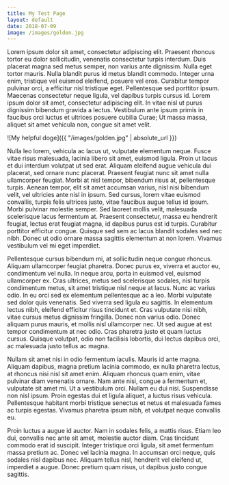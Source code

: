 ```yaml
---
title: My Test Page
layout: default
date: 2018-07-09
image: /images/golden.jpg
---
```


Lorem ipsum dolor sit amet, consectetur adipiscing elit. Praesent rhoncus tortor eu dolor sollicitudin, venenatis consectetur turpis interdum. Duis placerat magna sed metus semper, non varius ante dignissim. Nulla eget tortor mauris. Nulla blandit purus id metus blandit commodo. Integer urna enim, tristique vel euismod eleifend, posuere vel eros. Curabitur tempor pulvinar orci, a efficitur nisl tristique eget. Pellentesque sed porttitor ipsum. Maecenas consectetur neque ligula, vel dapibus turpis cursus id. Lorem ipsum dolor sit amet, consectetur adipiscing elit. In vitae nisl ut purus dignissim bibendum gravida a lectus. Vestibulum ante ipsum primis in faucibus orci luctus et ultrices posuere cubilia Curae; Ut massa massa, aliquet sit amet vehicula non, congue sit amet velit.

![My helpful doge]({{ "/images/golden.jpg" | absolute_url }})

Nulla leo lorem, vehicula ac lacus ut, vulputate elementum neque. Fusce vitae risus malesuada, lacinia libero sit amet, euismod ligula. Proin ut lacus et dui interdum volutpat ut sed erat. Aliquam eleifend augue vehicula dui placerat, sed ornare nunc placerat. Praesent feugiat nunc sit amet nulla ullamcorper feugiat. Morbi at nisl tempor, bibendum risus at, pellentesque turpis. Aenean tempor, elit sit amet accumsan varius, nisl nisi bibendum velit, vel ultricies ante nisl in ipsum. Sed cursus, lorem vitae euismod convallis, turpis felis ultrices justo, vitae faucibus augue tellus id ipsum. Morbi pulvinar molestie semper. Sed laoreet mollis velit, malesuada scelerisque lacus fermentum at. Praesent consectetur, massa eu hendrerit feugiat, lectus erat feugiat magna, id dapibus purus est id turpis. Curabitur porttitor efficitur congue. Quisque sed sem ac lacus blandit sodales sed nec nibh. Donec ut odio ornare massa sagittis elementum at non lorem. Vivamus vestibulum vel mi eget imperdiet.

Pellentesque cursus bibendum mi, at sollicitudin neque congue rhoncus. Aliquam ullamcorper feugiat pharetra. Donec purus ex, viverra et auctor eu, condimentum vel nulla. In neque arcu, porta in euismod vel, euismod ullamcorper ex. Cras ultrices, metus sed scelerisque sodales, nisl turpis condimentum metus, sit amet tristique nisl neque at lacus. Nunc ac varius odio. In eu orci sed ex elementum pellentesque ac a leo. Morbi vulputate sed dolor quis venenatis. Sed viverra sed ligula eu sagittis. In elementum lectus nibh, eleifend efficitur risus tincidunt et. Cras vulputate nisi nibh, vitae cursus metus dignissim fringilla. Donec non varius odio. Donec aliquam purus mauris, et mollis nisl ullamcorper nec. Ut sed augue at est tempor condimentum at nec odio. Cras pharetra justo et quam luctus cursus. Quisque volutpat, odio non facilisis lobortis, dui lectus dapibus orci, ac malesuada justo tellus ac magna.

Nullam sit amet nisi in odio fermentum iaculis. Mauris id ante magna. Aliquam dapibus, magna pretium lacinia commodo, ex nulla pharetra lectus, at rhoncus nisi nisl sit amet enim. Aliquam rhoncus quam enim, vitae pulvinar diam venenatis ornare. Nam ante nisi, congue a fermentum et, vulputate sit amet mi. Ut a vestibulum orci. Nullam eu dui nisi. Suspendisse non nisl ipsum. Proin egestas dui et ligula aliquet, a luctus risus vehicula. Pellentesque habitant morbi tristique senectus et netus et malesuada fames ac turpis egestas. Vivamus pharetra ipsum nibh, et volutpat neque convallis eu.

Proin luctus a augue id auctor. Nam in sodales felis, a mattis risus. Etiam leo dui, convallis nec ante sit amet, molestie auctor diam. Cras tincidunt commodo erat id suscipit. Integer tristique orci ligula, sit amet fermentum massa pretium ac. Donec vel lacinia magna. In accumsan orci neque, quis sodales nisl dapibus nec. Aliquam tellus nisl, hendrerit vel eleifend ut, imperdiet a augue. Donec pretium quam risus, ut dapibus justo congue sagittis.